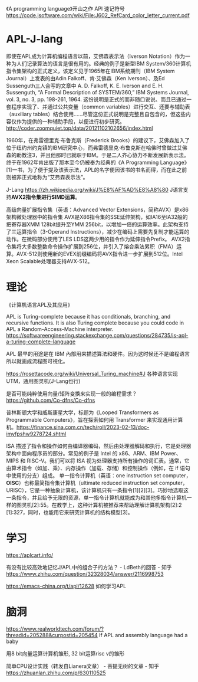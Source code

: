 





《A programming language》开山之作
APl 速记符号 https://code.jsoftware.com/wiki/File:J602_RefCard_color_letter_current.pdf 

# APL-J-lang

即使在APL成为计算机编程语言以前，艾佛森表示法（Iverson Notation）作为一种为人们记录算法的语言是很有用的。经典的例子是新型IBM System/360计算机指令集架构的正式定义，该定义见于1965年在IBM系统期刊（IBM System Journal）上发表的由Adin Falkoff、肯·艾佛森（Ken Iverson）、及Ed Sussenguth三人合写的文章中 A. D. Falkoff, K. E. Iverson and E. H. Sussenguth, “A Formal Description of SYSTEM/360,” IBM Systems Journal, vol. 3, no. 3, pp. 198-261, 1964.
这份说明是正式的而非随口说说、而且已通过一套程序实现了、并通过公共变量（common variables）进行交互、还要与辅助表（auxiliary tables）结合使用……尽管这份正式说明是完整且自包含的，但这些内容仅作为提供的一种辅助手段，以便进行初步研究。
http://coder.zoomquiet.top/data/20121102102656/index.html 


1960年，在弗雷德里克·布鲁克斯（Frederick Brooks）的建议下，艾佛森加入了位于纽约州约克镇的IBM研究中心，而弗雷德里克·布鲁克斯在哈佛时曾做过艾佛森的助教注3，并且他那时已就职于IBM。于是二人齐心协力不断发展新表示法。终于在1962年肯出版了那本至今仍被奉为经典的《A Programming Language》[1]一书，为了便于提及该表示法，APL的名字便因该书的书名而得，而在此之前则被非正式地称为“艾弗森表示法”。



J-Lang
https://zh.wikipedia.org/wiki/J%E8%AF%AD%E8%A8%80
J语言支持**AVX2指令集进行SIMD运算**。

 高级向量扩展指令集（英语：Advanced Vector Extensions，简称AVX）是x86架构微处理器中的指令集 AVX是X86指令集的SSE延伸架构，如IA16至IA32般的把寄存器XMM 128bit提升至YMM 256bit，以增加一倍的运算效率。此架构支持了三运算指令（3-Operand Instructions），减少在编码上需要先复制才能运算的动作。在微码部分使用了LES LDS这两少用的指令作为延伸指令Prefix。
AVX2指令集将大多数整数命令操作扩展到256位，并引入了熔合乘法累积（FMA）运算。AVX-512则使用新的EVEX前缀编码将AVX指令进一步扩展到512位。Intel Xeon Scalable处理器支持AVX-512。















# 理论



《计算机语言APL及其应用》

APL is Turing-complete because it has conditionals, branching, and recursive functions. It is also Turing complete because you could code in APL a Random-Access-Machine interpreter. https://softwareengineering.stackexchange.com/questions/284735/is-apl-a-turing-complete-language


APL 最早的用途是在 IBM 內部用来描述算法和硬件。因为这时候还不是编程语言所以就画成流程图可視化。

https://rosettacode.org/wiki/Universal_Turing_machine#J  各种语言实现UTM，通用图灵机(J-Lang也行)


是否可能纯粹使用向量/矩阵变换来实现一般的编程需求？ https://github.com/Co-dfns/Co-dfns


普林斯顿大学和威斯康星大学，标题为《Looped Transformers as Programmable Computers》，旨在探索如何用 Transformer 来实现通用计算机。https://finance.sina.com.cn/tech/roll/2023-02-13/doc-imyfpshw9278724.shtml

ISA 描述了指令和操作如何由编译器编码，然后由处理器解码和执行，它是处理器架构中面向程序员的部分。常见的例子是 Intel 的 x86、ARM、IBM Power、MIPS 和 RISC-V。我们可以将 ISA 视为处理器支持所有操作的词汇表。通常，它由算术指令（如加、乘）、内存操作（加载、存储）和控制操作（例如，在 if 语句中使用的分支）组成。
单一指令计算机（英语：one instruction set computer，**OISC**）也称最简指令集计算机（ultimate reduced instruction set computer，URISC），它是一种抽象计算机，该计算机只有一条指令[1][2][3]。巧妙地选取这一条指令，并且给予无限的资源，单一指令计算机就能成为和其他多指令计算机一样的图灵机[2]:55。在教学上，这种计算机被推荐来帮助理解计算机架构[2]:2 [1]:327，同时，也能用它来研究计算机的结构模型[3]。


# 学习
https://aplcart.info/



有没有比较高效地记忆J/APL中的组合子的方法？ - LdBeth的回答 - 知乎 https://www.zhihu.com/question/32328034/answer/2116998753

https://emacs-china.org/t/apl/12628 如何学习APL
# 脑洞
https://www.realworldtech.com/forum/?threadid=205288&curpostid=205454 If APL and assembly language had a baby


用8 bit向量运算计算机雏形,
32 bit运算risc v的雏形


简单CPU设计实践（转发自Lianera文章） - 菩提无树的文章 - 知乎
https://zhuanlan.zhihu.com/p/630110525













































